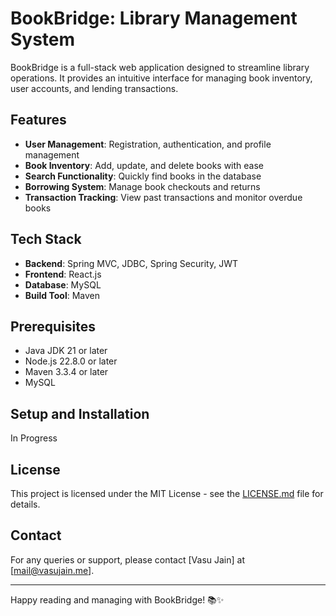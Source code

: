 # BookBridge: Library Management System

BookBridge is a full-stack web application designed to streamline library operations. It provides an intuitive interface for managing book inventory, user accounts, and lending transactions.

## Features

- **User Management**: Registration, authentication, and profile management
- **Book Inventory**: Add, update, and delete books with ease
- **Search Functionality**: Quickly find books in the database
- **Borrowing System**: Manage book checkouts and returns
- **Transaction Tracking**: View past transactions and monitor overdue books

## Tech Stack

- **Backend**: Spring MVC, JDBC, Spring Security, JWT
- **Frontend**: React.js
- **Database**: MySQL
- **Build Tool**: Maven

## Prerequisites

- Java JDK 21 or later
- Node.js 22.8.0 or later
- Maven 3.3.4 or later
- MySQL

## Setup and Installation

In Progress

## License

This project is licensed under the MIT License - see the [LICENSE.md](LICENSE.md) file for details.

## Contact

For any queries or support, please contact [Vasu Jain] at [mail@vasujain.me].

---

Happy reading and managing with BookBridge! 📚✨

